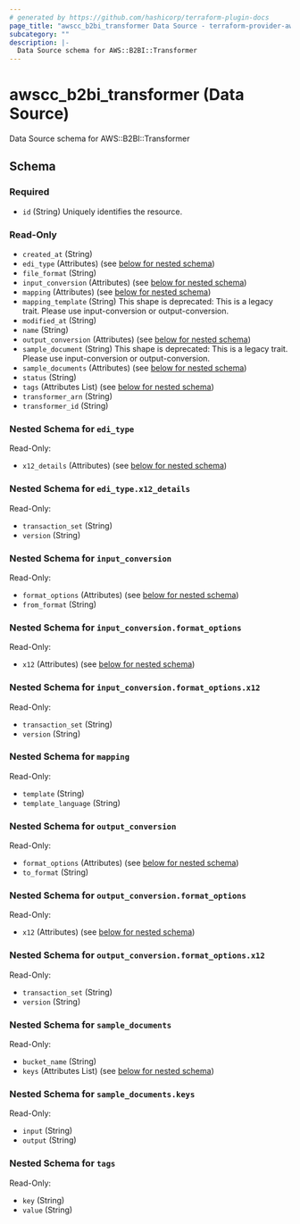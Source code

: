 ```yaml
---
# generated by https://github.com/hashicorp/terraform-plugin-docs
page_title: "awscc_b2bi_transformer Data Source - terraform-provider-awscc"
subcategory: ""
description: |-
  Data Source schema for AWS::B2BI::Transformer
---
```


# awscc_b2bi_transformer (Data Source)

Data Source schema for AWS::B2BI::Transformer



<!-- schema generated by tfplugindocs -->
## Schema

### Required

- `id` (String) Uniquely identifies the resource.

### Read-Only

- `created_at` (String)
- `edi_type` (Attributes) (see [below for nested schema](#nestedatt--edi_type))
- `file_format` (String)
- `input_conversion` (Attributes) (see [below for nested schema](#nestedatt--input_conversion))
- `mapping` (Attributes) (see [below for nested schema](#nestedatt--mapping))
- `mapping_template` (String) This shape is deprecated: This is a legacy trait. Please use input-conversion or output-conversion.
- `modified_at` (String)
- `name` (String)
- `output_conversion` (Attributes) (see [below for nested schema](#nestedatt--output_conversion))
- `sample_document` (String) This shape is deprecated: This is a legacy trait. Please use input-conversion or output-conversion.
- `sample_documents` (Attributes) (see [below for nested schema](#nestedatt--sample_documents))
- `status` (String)
- `tags` (Attributes List) (see [below for nested schema](#nestedatt--tags))
- `transformer_arn` (String)
- `transformer_id` (String)

<a id="nestedatt--edi_type"></a>
### Nested Schema for `edi_type`

Read-Only:

- `x12_details` (Attributes) (see [below for nested schema](#nestedatt--edi_type--x12_details))

<a id="nestedatt--edi_type--x12_details"></a>
### Nested Schema for `edi_type.x12_details`

Read-Only:

- `transaction_set` (String)
- `version` (String)



<a id="nestedatt--input_conversion"></a>
### Nested Schema for `input_conversion`

Read-Only:

- `format_options` (Attributes) (see [below for nested schema](#nestedatt--input_conversion--format_options))
- `from_format` (String)

<a id="nestedatt--input_conversion--format_options"></a>
### Nested Schema for `input_conversion.format_options`

Read-Only:

- `x12` (Attributes) (see [below for nested schema](#nestedatt--input_conversion--format_options--x12))

<a id="nestedatt--input_conversion--format_options--x12"></a>
### Nested Schema for `input_conversion.format_options.x12`

Read-Only:

- `transaction_set` (String)
- `version` (String)




<a id="nestedatt--mapping"></a>
### Nested Schema for `mapping`

Read-Only:

- `template` (String)
- `template_language` (String)


<a id="nestedatt--output_conversion"></a>
### Nested Schema for `output_conversion`

Read-Only:

- `format_options` (Attributes) (see [below for nested schema](#nestedatt--output_conversion--format_options))
- `to_format` (String)

<a id="nestedatt--output_conversion--format_options"></a>
### Nested Schema for `output_conversion.format_options`

Read-Only:

- `x12` (Attributes) (see [below for nested schema](#nestedatt--output_conversion--format_options--x12))

<a id="nestedatt--output_conversion--format_options--x12"></a>
### Nested Schema for `output_conversion.format_options.x12`

Read-Only:

- `transaction_set` (String)
- `version` (String)




<a id="nestedatt--sample_documents"></a>
### Nested Schema for `sample_documents`

Read-Only:

- `bucket_name` (String)
- `keys` (Attributes List) (see [below for nested schema](#nestedatt--sample_documents--keys))

<a id="nestedatt--sample_documents--keys"></a>
### Nested Schema for `sample_documents.keys`

Read-Only:

- `input` (String)
- `output` (String)



<a id="nestedatt--tags"></a>
### Nested Schema for `tags`

Read-Only:

- `key` (String)
- `value` (String)
